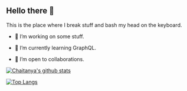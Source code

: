 ## Hello there 👋

<!--
**Chaitanya-Raj/Chaitanya-Raj** is a ✨ _special_ ✨ repository because its `README.md` (this file) appears on your GitHub profile. 

Here are some ideas to get you started:
-->

This is the place where I break stuff and bash my head on the keyboard.

- 🔭 I’m working on some stuff.

- 🌱 I’m currently learning GraphQL.

- 👯 I’m open to collaborations.

<!--
- ⚡ Fun fact: Firefighting was invented for the purpose of abusing people whose homes were ablaze. From the wiki:

> The first Roman fire brigade of which we have any substantial history was created by Marcus Licinius Crassus. Marcus Licinius Crassus was born into a wealthy Roman family around the year 115 BC, and acquired an enormous fortune through (in the words of Plutarch) "fire and rapine." One of his most lucrative schemes took advantage of the fact that Rome had no fire department. Crassus filled this void by creating his own brigade—500 men strong—which rushed to burning buildings at the first cry of alarm. Upon arriving at the scene, however, the  fire fighters did nothing while their employer bargained over the price of their services with the distressed property owner. If Crassus could not negotiate a satisfactory price, his  men simply let the structure burn to the ground, after which he offered to purchase it for a fraction of its value. 

> Emperor Nero took the basic idea from Crassus and then built on it to form the Vigiles in AD 60 to combat fires using bucket brigades and pumps, as well as poles, hooks and even ballistae to tear down buildings in advance of the flames. The Vigiles patrolled the streets of Rome to watch for fires and served as a police force. The later brigades consisted of hundreds of men, all ready for action. When there was a fire, the men would line up to the nearest water source and pass buckets hand in hand to the fire.
-->

<!-- ### 📊 This week I spent my time on -->

<!--START_SECTION:waka
```text
JavaScript         4 hrs 44 mins   ███████████████████████░░   92.22 % 
reStructuredText   20 mins         █░░░░░░░░░░░░░░░░░░░░░░░░   06.52 % 
CSS                2 mins          ░░░░░░░░░░░░░░░░░░░░░░░░░   00.95 % 
HTML               0 secs          ░░░░░░░░░░░░░░░░░░░░░░░░░   00.27 % 
Other              0 secs          ░░░░░░░░░░░░░░░░░░░░░░░░░   00.04 %
```
END_SECTION:waka-->

[![Chaitanya's github stats](https://github-readme-stats.vercel.app/api?username=chaitanya-raj&count_private=true&show_icons=true&hide=stars&theme=dark)](https://github.com/anuraghazra/github-readme-stats)

[![Top Langs](https://github-readme-stats.vercel.app/api/top-langs/?username=chaitanya-raj&layout=compact&theme=dark)](https://github.com/anuraghazra/github-readme-stats)
